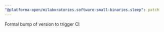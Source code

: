 ```yaml
---
"@platforma-open/milaboratories.software-small-binaries.sleep": patch
---
```


Formal bump of version to trigger CI
